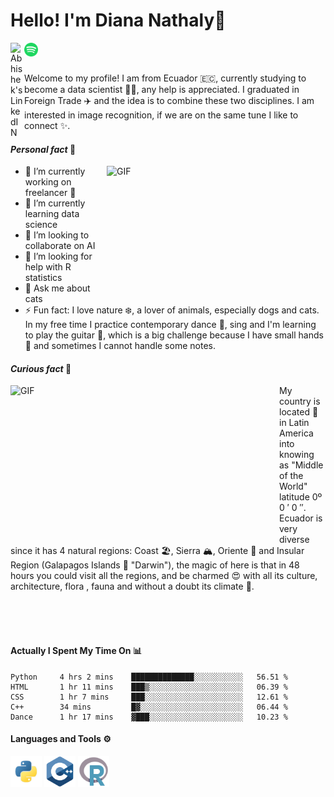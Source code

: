 # Hello! I'm Diana Nathaly👋
<a href="https://linkedin.com/in/diana-altamirano-usl">
  <img align="left" alt="Abhishek's LinkedIN" width="22px" src="https://raw.githubusercontent.com/peterthehan/peterthehan/master/assets/linkedin.svg" />
</a>
<a href="https://open.spotify.com/user/nathalyusl">
  <img align="left" alt="Abhishek's Spotify" width="22px" src="./img/spotify-icon.svg" />
</a>

<br />

<br />

Welcome to my profile! I am from Ecuador :ecuador:, currently studying to become a data scientist :woman_technologist:, any help is appreciated. I graduated in Foreign Trade :airplane: and the idea is to combine these two disciplines. I am interested in image recognition, if we are on the same tune I like to connect :sparkles:.

 #### *Personal fact* :thought_balloon:
 
 <img align="right" alt="GIF" src="https://media.giphy.com/media/citBl9yPwnUOs/giphy.gif" width="350" height="200" />

- 🔭 I’m currently working on freelancer :penguin:
- 🌱 I’m currently learning data science 
- 👯 I’m looking to collaborate on AI
- 🤔 I’m looking for help with R statistics
- 💬 Ask me about cats
- ⚡ Fun fact: I love nature :snowflake:, a lover of animals, especially dogs and cats. In my free time I practice contemporary dance :woman_dancing:, sing and I'm learning to play the guitar :guitar:, which is a big challenge because I have small hands :love_you_gesture: and sometimes I cannot handle some notes.

#### *Curious fact* :mag_right:

<img align="left" alt="GIF" src="https://media.giphy.com/media/4ZrTyoKgxigf6SUup2/giphy.gif" width="430" height="250" />
 
 
My country is located :round_pushpin: in Latin America into knowing as "Middle of the World" latitude 0º 0 ′ 0 ″. Ecuador is very diverse since it has 4 natural regions: Coast :beach_umbrella:, Sierra :mountain_snow:, Oriente :monkey: and Insular Region (Galapagos Islands :turtle: "Darwin"), the magic of here is that in 48 hours you could visit all the regions, and be charmed :heart_eyes: with all its culture, architecture, flora , fauna and without a doubt its climate :cherry_blossom:.

<br />

<br />

<br />

#### **Actually I Spent My Time On** 📊 
<!--START_SECTION:waka-->
```text
Python     4 hrs 2 mins    ██████████████░░░░░░░░░░░   56.51 % 
HTML       1 hr 11 mins    ███▒░░░░░░░░░░░░░░░░░░░░░   06.39 % 
CSS        1 hr 7 mins     ███░░░░░░░░░░░░░░░░░░░░░░   12.61 % 
C++        34 mins         █▓░░░░░░░░░░░░░░░░░░░░░░░   06.44 % 
Dance      1 hr 17 mins    ▓███░░░░░░░░░░░░░░░░░░░░░   10.23 % 
```
<!--END_SECTION:waka-->

#### **Languages and Tools** :gear:

<code><img height="50" src="https://raw.githubusercontent.com/github/explore/80688e429a7d4ef2fca1e82350fe8e3517d3494d/topics/python/python.png"></code>
<code><img height="50" src="https://raw.githubusercontent.com/github/explore/80688e429a7d4ef2fca1e82350fe8e3517d3494d/topics/cpp/cpp.png"></code>
<code><img height="50" src="./img/r.svg"></code>



